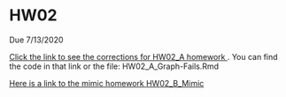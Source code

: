 # HW02
Due 7/13/2020


[Click the link to see the corrections for HW02_A homework ](HW02_A_Graph-Fails.Rmd). You can find the code in that link or the file: HW02_A_Graph-Fails.Rmd

[Here is a link to the mimic homework HW02_B_Mimic](HW02_B_Mimic.md) 

